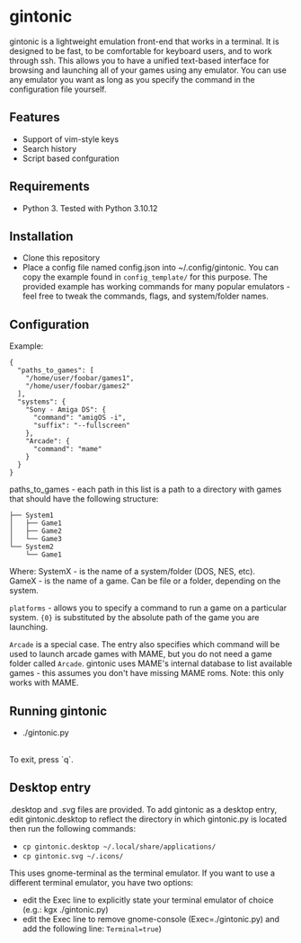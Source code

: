 # gintonic

gintonic is a lightweight emulation front-end that works in a terminal. It is designed to be fast, to be comfortable for keyboard users, and to work through ssh. This allows you to have a unified text-based interface for browsing and launching all of your games using any emulator. You can use any emulator you want as long as you specify the command in the configuration file yourself.

## Features

* Support of vim-style keys
* Search history
* Script based confguration

## Requirements

* Python 3. Tested with Python 3.10.12

## Installation

* Clone this repository
* Place a config file named config.json into ~/.config/gintonic. You can copy the example found in `config_template/` for this purpose. The provided example has working commands for many popular emulators - feel free to tweak the commands, flags, and system/folder names.

## Configuration

Example:
```
{
  "paths_to_games": [
    "/home/user/foobar/games1",
    "/home/user/foobar/games2"
  ],
  "systems": {
    "Sony - Amiga DS": {
      "command": "amigOS -i",
      "suffix": "--fullscreen"
    },
    "Arcade": {
      "command": "mame"
    }
  }
}
```

paths_to_games - each path in this list is a path to a directory with games that should have the following structure:
```
├── System1
│   ├── Game1
│   ├── Game2
│   └── Game3
└── System2
    └── Game1
```
Where: 
  SystemX - is the name of a system/folder (DOS, NES, etc).<br>
  GameX - is the name of a game. Can be file or a folder, depending on the system.<br>

`platforms` - allows you to specify a command to run a game on a particular system. `{0}` is substituted by the absolute path of the game you are launching.

`Arcade` is a special case. The entry also specifies which command will be used to launch arcade games with MAME, but you do not need a game folder called `Arcade`. gintonic uses MAME's internal database to list available games - this assumes you don't have missing MAME roms. Note: this only works with MAME.

## Running gintonic

* ./gintonic.py
<br>
To exit, press `q`.

## Desktop entry
.desktop and .svg files are provided. To add gintonic as a desktop entry, edit gintonic.desktop to reflect the directory in which gintonic.py is located
then run the following commands:
* `cp gintonic.desktop ~/.local/share/applications/`
* `cp gintonic.svg ~/.icons/`

This uses gnome-terminal as the terminal emulator. If you want to use a different terminal emulator, you have two options:
* edit the Exec line to explicitly state your terminal emulator of choice (e.g.: kgx ./gintonic.py)
* edit the Exec line to remove gnome-console (Exec=./gintonic.py) and add the following line: `Terminal=true`)

